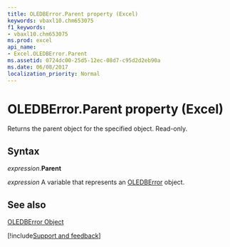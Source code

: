 ```yaml
---
title: OLEDBError.Parent property (Excel)
keywords: vbaxl10.chm653075
f1_keywords:
- vbaxl10.chm653075
ms.prod: excel
api_name:
- Excel.OLEDBError.Parent
ms.assetid: 0724dc00-25d5-12ec-08d7-c95d2d2eb90a
ms.date: 06/08/2017
localization_priority: Normal
---
```



# OLEDBError.Parent property (Excel)

Returns the parent object for the specified object. Read-only.


## Syntax

_expression_.**Parent**

_expression_ A variable that represents an [OLEDBError](Excel.OLEDBError.md) object.


## See also


[OLEDBError Object](Excel.OLEDBError.md)

[!include[Support and feedback](~/includes/feedback-boilerplate.md)]